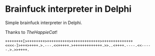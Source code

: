 # Brainfuck interpreter in Delphi

Simple brainfuck interpreter in Delphi.

Thanks to *TheHappieCat*!

```
++++++++[>++++++++>++++++++++>+++++++++++++>++++++++++++++<<<<-]>+++>++++.>.---.<<+++++.>+++++++++++++.>>..<++++.----.<<-----.>.>>++++.
```
